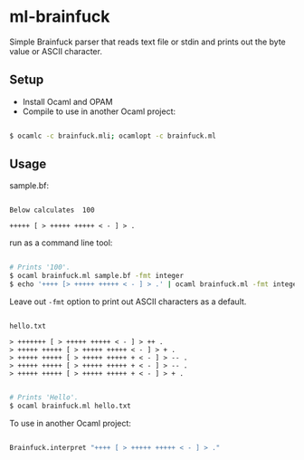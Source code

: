 # ml-brainfuck
Simple Brainfuck parser that reads text file or stdin and prints out the byte value or ASCII character.

## Setup
+ Install Ocaml and OPAM
+ Compile to use in another Ocaml project:

```bash

$ ocamlc -c brainfuck.mli; ocamlopt -c brainfuck.ml

```

## Usage

sample.bf:

```brainfuck

Below calculates  100

+++++ [ > +++++ +++++ < - ] > .

```

run as a command line tool:

```bash

# Prints '100'.
$ ocaml brainfuck.ml sample.bf -fmt integer
$ echo '++++ [> +++++ +++++ < - ] > .' | ocaml brainfuck.ml -fmt integer

```

Leave out `-fmt` option to print out ASCII characters as a default.

```brainfuck

hello.txt

> +++++++ [ > +++++ +++++ < - ] > ++ .
> +++++ +++++ [ > +++++ +++++ < - ] > + .
> +++++ +++++ [ > +++++ +++++ + < - ] > -- .
> +++++ +++++ [ > +++++ +++++ + < - ] > -- .
> +++++ +++++ [ > +++++ +++++ + < - ] > + .

```

```bash

# Prints 'Hello'.
$ ocaml brainfuck.ml hello.txt

```


To use in another Ocaml project:

```ocaml

Brainfuck.interpret "++++ [ > +++++ +++++ < - ] > ."

```


